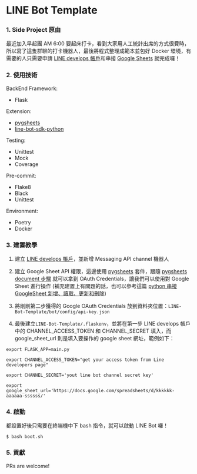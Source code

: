 # LINE Bot Template

### 1. Side Project 原由

最近加入早起團 AM 6:00 要起床打卡，看到大家用人工統計出席的方式很費時，所以寫了這隻群聊的打卡機器人，最後將程式整理成範本並包好 Docker 環境，有需要的人只需要申請 [LINE develops 帳戶](https://developers.line.biz/zh-hant/)和串接 [Google Sheets](https://pygsheets.readthedocs.io/en/stable/authorization.html#oauth-credentials) 就完成囉！

### 2. 使用技術
BackEnd Framework:
- Flask

Extension:
- [pygsheets](https://pygsheets.readthedocs.io/en/stable/)
- [line-bot-sdk-python](https://github.com/line/line-bot-sdk-python)

Testing:
- Unittest
- Mock
- Coverage

Pre-commit:
- Flake8
- Black
- Unittest

Environment:
- Poetry
- Docker

### 3. 建置教學

1. 建立 [LINE develops 帳戶](https://developers.line.biz/zh-hant/)，並新增 Messaging API channel 機器人

2. 建立 Google Sheet API 權限，這邊使用 [pygsheets](https://pygsheets.readthedocs.io/en/stable/authorization.html#oauth-credentials) 套件，跟隨 [pygsheets document 步驟](https://pygsheets.readthedocs.io/en/stable/authorization.html#oauth-credentials) 就可以拿到 OAuth Credentials，讓我們可以使用對 Google Sheet 進行操作 (補充建置上有問題的話，也可以參考這篇 [python 串接 GoogleSheet 新增、讀取、更新和刪除](https://www.maxlist.xyz/2018/09/25/python_googlesheet_crud/))

3. 將剛剛第二步獲得的 Google OAuth Credentials 放到資料夾位置：`LINE-Bot-Template/bot/config/api-key.json`


4. 最後建立`LINE-Bot-Template/.flaskenv`，並將在第一步 LINE develops 帳戶中的 CHANNEL_ACCESS_TOKEN 和 CHANNEL_SECRET 填入，而 google_sheet_url 則是填入要操作的 google sheet 網址，範例如下：

```
export FLASK_APP=main.py

export CHANNEL_ACCESS_TOKEN="get your access token from Line developers page"

export CHANNEL_SECRET='yout line bot channel secret key'

export google_sheet_url='https://docs.google.com/spreadsheets/d/kkkkkk-aaaaaa-ssssss/'
```

### 4. 啟動

都設置好後只需要在終端機中下 bash 指令，就可以啟動 LINE Bot 囉！

```
$ bash boot.sh
``` 

### 5. 貢獻
PRs are welcome!

